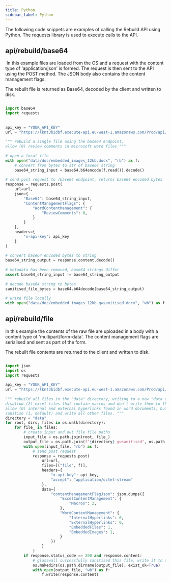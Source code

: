 ```yaml
---
title: Python
sidebar_label: Python
---
```


The following code snippets are examples of calling the Rebuild API using Python. The requests library is used to execute calls to the API. 

## api/rebuild/base64
​
In this example files are loaded from the OS and a request with the content type of 'application/json' is formed. The request is then sent to the API using the POST method. The JSON body also contains the content management flags.

The rebuilt file is returned as Base64, decoded by the client and written to disk.

```python

import base64
import requests
​
​
api_key = "YOUR_API_KEY"
url = "https://lknt3bidbf.execute-api.eu-west-1.amazonaws.com/Prod/api/rebuild/base64"
​
""" rebuild a single file using the base64 endpoint.
allow (0) review comments in microsoft word files """
​
# open a local file
with open("data/doc/embedded_images_12kb.docx", "rb") as f:
    # convert from bytes to str of base64 string
    base64_string_input = base64.b64encode(f.read()).decode()
​
# send post request to /base64 endpoint, returns base64 encoded bytes
response = requests.post(
    url=url,
    json={
        "Base64": base64_string_input,
        "ContentManagementFlags": {
            "WordContentManagement": {
                "ReviewComments": 0,
            }
        }
    },
    headers={
        "x-api-key": api_key
    }
)
​
# convert base64 encoded bytes to string
base64_string_output = response.content.decode()
​
# metadata has been removed, base64 strings differ
assert base64_string_input != base64_string_output
​
# decode base64 string to bytes
sanitised_file_bytes = base64.b64decode(base64_string_output)
​
# write file locally
with open("data/doc/embedded_images_12kb_gwsanitised.docx", "wb") as f:
```

## api/rebuild/file

In this example the contents of the raw file are uploaded in a body with a content type of 'multipart/form-data'. The content management flags are serialised and sent as part of the form.

The rebuilt file contents are returned to the client and written to disk.

```python

import json
import os
import requests
​
api_key = "YOUR_API_KEY"
url = "https://lknt3bidbf.execute-api.eu-west-1.amazonaws.com/Prod/api/rebuild/file"
​
""" rebuild all files in the "data" directory, writing to a new "data_gwsanitised" directory with the same folder structure.
disallow (2) excel files that contain macros and don't write them to the new directory.
allow (0) internal and external hyperlinks found in word documents, but sanitise other content
sanitise (1, default) and write all other files. """
directory = "data"
for root, dirs, files in os.walk(directory):
    for file_ in files:
        # create input and out file file paths
        input_file = os.path.join(root, file_)
        output_file = os.path.join(f"{directory}_gwsanitised", os.path.relpath(input_file, directory))
        with open(input_file, "rb") as f:
            # send post request
            response = requests.post(
                url=url,
                files=[("file", f)],
                headers={
                    "x-api-key": api_key,
                    "accept": "application/octet-stream"
                },
                data={
                    "contentManagementFlagJson": json.dumps({
                        "ExcelContentManagement": {
                            "Macros": 2,
                        },
                        "WordContentManagement": {
                            "InternalHyperlinks": 0,
                            "ExternalHyperlinks": 0,
                            "EmbeddedFiles": 1,
                            "EmbeddedImages": 1,
                        }
                    })
                }
            )
        if response.status_code == 200 and response.content:
            # glasswall successfully sanitised this file, write it to the new directory
            os.makedirs(os.path.dirname(output_file), exist_ok=True)
            with open(output_file, "wb") as f:
                f.write(response.content)
```